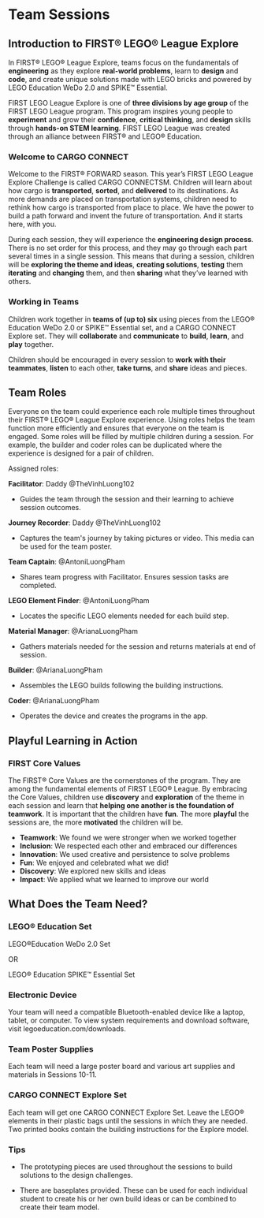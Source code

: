 # Team Sessions


## Introduction to FIRST® LEGO® League Explore

In FIRST® LEGO® League Explore, teams focus on the fundamentals of __engineering__ as they explore __real-world problems__, learn to __design__ and __code__, and create unique solutions made with LEGO bricks and powered by LEGO Education WeDo 2.0 and SPIKE™ Essential.

FIRST LEGO League Explore is one of __three divisions by age group__ of the FIRST LEGO League program. This program inspires young people to __experiment__ and
grow their __confidence__, __critical thinking__, and __design__ skills through
__hands-on STEM learning__. FIRST LEGO League was created through an alliance between FIRST® and LEGO® Education.


### Welcome to CARGO CONNECT

Welcome to the FIRST® FORWARD season. This year’s FIRST LEGO League Explore
Challenge is called CARGO CONNECTSM. Children will learn about how cargo is __transported__, __sorted__, and __delivered__ to its destinations. As more demands are placed on transportation systems, children need to rethink how cargo is transported from place to place. We have the power to build a path forward and invent the future of transportation. And it starts here, with you.

During each session, they will experience the __engineering design process__. There is no set order for this process, and they may go through each part several times in a single session. This means that during a session, children will be __exploring the theme and ideas__, __creating solutions__, __testing__ them __iterating__ and __changing__ them, and then __sharing__ what they’ve learned with others.


### Working in Teams

Children work together in __teams of (up to) six__ using pieces from the LEGO® Education WeDo 2.0 or SPIKE™ Essential set, and a CARGO CONNECT Explore set. They will __collaborate__ and __communicate__ to __build__, __learn__, and __play__ together.

Children should be encouraged in every session to __work with their teammates__, __listen__ to each other, __take turns__, and __share__ ideas and pieces.


## Team Roles

Everyone on the team could experience each role multiple times throughout their FIRST® LEGO® League Explore experience. Using roles helps the team function more efficiently and ensures that everyone on the team is engaged. Some roles will be filled by multiple children during a session. For example, the builder and coder roles can be duplicated where the experience is designed for a pair of children.

Assigned roles:

__Facilitator__: Daddy @TheVinhLuong102
- Guides the team through the session and their learning to achieve session outcomes.

__Journey Recorder__: Daddy @TheVinhLuong102
- Captures the team's journey by taking pictures or video. This media can be used for the team poster.

__Team Captain__: @AntoniLuongPham
- Shares team progress with Facilitator. Ensures session tasks are completed.

__LEGO Element Finder__: @AntoniLuongPham
- Locates the specific LEGO elements needed for each build step.

__Material Manager__: @ArianaLuongPham
- Gathers materials needed for the session and returns materials at end of session.

__Builder__: @ArianaLuongPham
- Assembles the LEGO builds following the building instructions.

__Coder__: @ArianaLuongPham
- Operates the device and creates the programs in the app.


## Playful Learning in Action

### FIRST Core Values

The FIRST® Core Values are the cornerstones of the program. They are among the fundamental elements of FIRST LEGO® League. By embracing the Core Values, children use __discovery__ and __exploration__ of the theme in each session and learn that __helping one another is the foundation of teamwork__. It is important that the children have __fun__. The more __playful__ the sessions are, the more __motivated__ the children will be.

- __Teamwork__: We found we were stronger when we worked together
- __Inclusion__: We respected each other and embraced our differences
- __Innovation__: We used creative and persistence to solve problems
- __Fun__: We enjoyed and celebrated what we did!
- __Discovery__: We explored new skills and ideas
- __Impact__: We applied what we learned to improve our world


## What Does the Team Need?


### LEGO® Education Set

LEGO®Education WeDo 2.0 Set

OR

LEGO® Education SPIKE™ Essential Set


### Electronic Device

Your team will need a compatible Bluetooth-enabled device like a laptop, tablet, or computer. To view system requirements and download software, visit legoeducation.com/downloads.


### Team Poster Supplies

Each team will need a large poster board and various art supplies and materials in Sessions 10-11.


### CARGO CONNECT Explore Set

Each team will get one CARGO CONNECT Explore Set. Leave the LEGO® elements in their plastic bags until the sessions in which they are needed. Two printed books contain the building instructions for the Explore model.


### Tips

- The prototyping pieces are used throughout the sessions to build solutions to the design challenges.

- There are baseplates provided. These can be used for each individual student to create his or her own build ideas or can be combined to create their team model.
